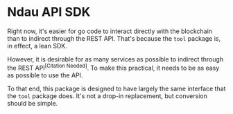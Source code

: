 # Ndau API SDK

Right now, it's easier for go code to interact directly with the blockchain
than to indirect through the REST API. That's because the `tool` package is, in
effect, a lean SDK.

However, it is desirable for as many services as possible to indirect through
the REST API<sup>[Citation Needed]</sup>. To make this practical, it needs to
be as easy as possible to use the API.

To that end, this package is designed to have largely the same interface that
the `tool` package does. It's not a drop-in replacement, but conversion should
be simple.

